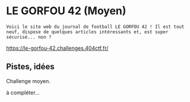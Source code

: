 # LE GORFOU 42 (Moyen)

```
Voici le site web du journal de football LE GORFOU 42 ! Il est tout neuf, dispose de quelques articles intéressants et, est super sécurisé... non ?
```

https://le-gorfou-42.challenges.404ctf.fr/

## Pistes, idées

Challenge moyen.



à compléter...
